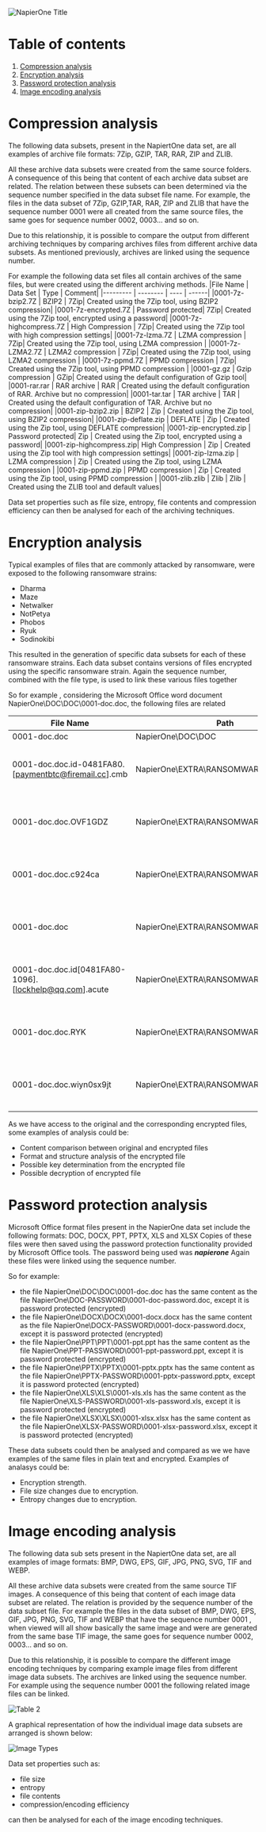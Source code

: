 ![NapierOne Title](img/NapierOne-title.jpg)
# Table of contents
1. [Compression analysis](#CompressionAnalysis)
2. [Encryption analysis](#EncryptionAnalysis)
3. [Password protection analysis](#PasswordProtectionAnalysis)
4. [Image encoding analysis](#ImageEncodingAnalysis)

# Compression analysis <a name="CompressionAnalysis"></a>
The following data subsets, present in the NapiertOne data set, are all examples of archive file formats: 7Zip, GZIP, TAR, RAR, ZIP and ZLIB.

All these archive data subsets were created from the same source folders. A consequence of this being that content of each archive data subset are related. The relation between these subsets can been determined via the sequence number specified in the data subset file name. For example,  the files in the data subset of 7Zip, GZIP,TAR, RAR, ZIP and ZLIB that have the sequence number 0001 were all created from the same source files, the same goes for sequence number 0002, 0003... and so on.

Due to this relationship, it is possible to compare the output from different archiving techniques by comparing archives files from different archive data subsets. As mentioned previously,  archives are linked using the sequence number.

For example the following data set files all contain archives of the same files, but were created using the different archiving methods.
|File Name | Data Set | Type | Comment|
|--------- | -------- | ---- | ------|
|0001-7z-bzip2.7Z         | BZIP2             | 7Zip| Created using the 7Zip tool, using BZIP2 compression|
|0001-7z-encrypted.7Z     | Password protected| 7Zip| Created using the 7Zip tool, encrypted using a password|
|0001-7z-highcompress.7Z  | High Compression  | 7Zip| Created using the 7Zip tool with high compression settings|
|0001-7z-lzma.7Z          | LZMA compression  | 7Zip| Created using the 7Zip tool, using LZMA compression |
|0001-7z-LZMA2.7Z         | LZMA2 compression | 7Zip| Created using the 7Zip tool, using LZMA2 compression |
|0001-7z-ppmd.7Z          | PPMD compression  | 7Zip| Created using the 7Zip tool, using PPMD compression |
|0001-gz.gz               | Gzip compression  | GZip| Created using the default configuration of Gzip tool|
|0001-rar.rar             | RAR archive       | RAR | Created using the default configuration of RAR. Archive but no compression|
|0001-tar.tar             | TAR archive       | TAR | Created using the default configuration of TAR. Archive but no compression|
|0001-zip-bzip2.zip       | BZIP2             | Zip | Created using the Zip tool, using BZIP2 compression|
|0001-zip-deflate.zip     | DEFLATE           | Zip | Created using the Zip tool, using DEFLATE compression|
|0001-zip-encrypted.zip   | Password protected| Zip | Created using the Zip tool, encrypted using a password|
|0001-zip-highcompress.zip| High Compression  | Zip | Created using the Zip tool with high compression settings|
|0001-zip-lzma.zip        | LZMA compression  | Zip | Created using the Zip tool, using LZMA compression |
|0001-zip-ppmd.zip        | PPMD compression  | Zip | Created using the Zip tool, using PPMD compression |
|0001-zlib.zlib           | Zlib              | Zlib | Created using the ZLIB tool and default values|

Data set properties such as file size, entropy, file contents and compression efficiency can then be analysed for each of the archiving techniques.


# Encryption analysis <a name="EncryptionAnalysis"></a>
Typical examples of files that are commonly attacked by ransomware, were exposed to the following ransomware strains:
- Dharma
- Maze
- Netwalker
- NotPetya
- Phobos
- Ryuk
- Sodinokibi

This resulted in the generation of specific data subsets for each of these ransomware strains. Each data subset contains versions of files encrypted using the specific ransomware strain. Again the sequence number, combined with the file type, is used to link these various files together

So for example , considering the Microsoft Office word document NapierOne\DOC\DOC\0001-doc.doc, the following files are related

|File Name | Path              |  Comment|
|--------- | --------          | ------|
|0001-doc.doc|NapierOne\DOC\DOC| Original file|
|0001-doc.doc.id-0481FA80.[paymentbtc@firemail.cc].cmb |NapierOne\EXTRA\RANSOMWARE\DHARMA    | File encrypted using the DHARMA ransomware|
|0001-doc.doc.OVF1GDZ                                  |NapierOne\EXTRA\RANSOMWARE\MAZE      | File encrypted using the MAZE ransomware|
|0001-doc.doc.c924ca                                   |NapierOne\EXTRA\RANSOMWARE\NETWALKER | File encrypted using the NETWALKER ransomware|
|0001-doc.doc                                          |NapierOne\EXTRA\RANSOMWARE\NOTPETYA  | File encrypted using the NOTPETYA ransomware|
|0001-doc.doc.id[0481FA80-1096].[lockhelp@qq.com].acute|NapierOne\EXTRA\RANSOMWARE\PHOBOS    | File encrypted using the PHOBOS ransomware|
|0001-doc.doc.RYK                                      |NapierOne\EXTRA\RANSOMWARE\RYUK      | File encrypted using the RYUK ransomware|
|0001-doc.doc.wiyn0sx9jt                               |NapierOne\EXTRA\RANSOMWARE\SODINOKIBI| File encrypted using the SODINOKIBI ransomware|

As we have access to the original and the corresponding encrypted files, some examples of analysis could be:
- Content comparison between original and encrypted files
- Format and structure analysis of the encrypted file
- Possible key determination from the encrypted file
- Possible decryption of encrypted file




# Password protection analysis <a name="PasswordProtectionAnalysis"></a>
Microsoft Office format files present in the NapierOne data set include the following formats: DOC, DOCX, PPT, PPTX, XLS and XLSX
Copies of these files were then saved using the password protection functionality provided by Microsoft Office tools. The password being used was ***napierone***
Again these files were linked using the sequence number.

So for example:
- the file NapierOne\DOC\DOC\0001-doc.doc has the same content as the file NapierOne\DOC-PASSWORD\0001-doc-password.doc, except it is password protected (encrypted)
- the file NapierOne\DOCX\DOCX\0001-docx.docx has the same content as the file NapierOne\DOCX-PASSWORD\0001-docx-password.docx, except it is password protected (encrypted)
- the file NapierOne\PPT\PPT\0001-ppt.ppt has the same content as the file NapierOne\PPT-PASSWORD\0001-ppt-password.ppt, except it is password protected (encrypted)
- the file NapierOne\PPTX\PPTX\0001-pptx.pptx has the same content as the file NapierOne\PPTX-PASSWORD\0001-pptx-password.pptx, except it is password protected (encrypted)
- the file NapierOne\XLS\XLS\0001-xls.xls has the same content as the file NapierOne\XLS-PASSWORD\0001-xls-password.xls, except it is password protected (encrypted)
- the file NapierOne\XLSX\XLSX\0001-xlsx.xlsx has the same content as the file NapierOne\XLSX-PASSWORD\0001-xlsx-password.xlsx, except it is password protected (encrypted)

These data subsets could then be analysed and compared as we we have examples of the same files in plain text and encrypted. Examples of analasys could be:
- Encryption strength.
- File size changes due to encryption.
- Entropy changes due to encryption.


# Image encoding analysis <a name="ImageEncodingAnalysis"></a>
The following data sub sets present in the NapiertOne data set, are all examples of image formats: BMP,  DWG, EPS, GIF, JPG, PNG, SVG, TIF and WEBP.

All these archive data subsets were created from the same source TIF images. A consequence of this being that content of each image data subset are related. The relation is provided by the sequence number of the data subset file. For example the files in the data subset of BMP,  DWG, EPS, GIF, JPG, PNG, SVG, TIF and WEBP that have the sequence number 0001 , when viewed will all show basically the same image and were are generated from the same base TIF image, the same goes for sequence number 0002, 0003... and so on.

Due to this relationship, it is possible to compare the different image encoding techniques by comparing example image files from different image data subsets. The archives are linked using the sequence number. For example using the sequence number 0001 the following related image files can be linked.

![Table 2](img/table2.jpg)

A graphical representation of how the individual image data subsets are arranged is shown below:

![Image Types](img/graphics.jpg)

Data set properties such as:
- file size
- entropy
- file contents
- compression/encoding efficiency 

can then be analysed for each of the image encoding techniques.
